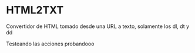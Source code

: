 # HTML2TXT
Convertidor de HTML tomado desde una URL a texto, solamente los dl, dt y dd

Testeando las acciones
probandooo

